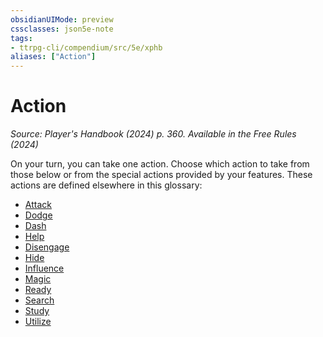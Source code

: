 ```yaml
---
obsidianUIMode: preview
cssclasses: json5e-note
tags:
- ttrpg-cli/compendium/src/5e/xphb
aliases: ["Action"]
---
```

# Action
*Source: Player's Handbook (2024) p. 360. Available in the Free Rules (2024)* 

On your turn, you can take one action. Choose which action to take from those below or from the special actions provided by your features. These actions are defined elsewhere in this glossary:

- [Attack](actions.md#Attack)  
- [Dodge](actions.md#Dodge)  
- [Dash](actions.md#Dash)  
- [Help](actions.md#Help)  
- [Disengage](actions.md#Disengage)  
- [Hide](actions.md#Hide)  
- [Influence](actions.md#Influence)  
- [Magic](actions.md#Magic)  
- [Ready](actions.md#Ready)  
- [Search](actions.md#Search)  
- [Study](actions.md#Study)  
- [Utilize](actions.md#Utilize)